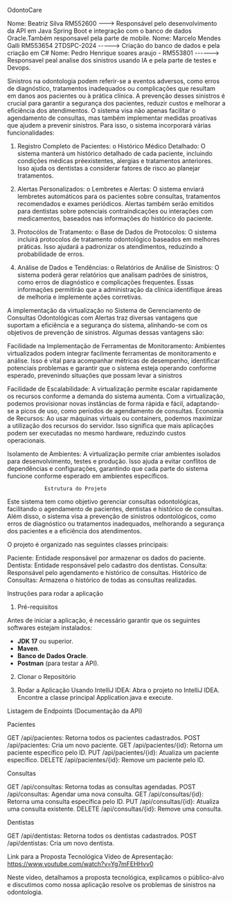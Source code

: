 



OdontoCare 






Nome: Beatriz Silva RM552600 --->  Responsável pelo desenvolvimento da API em Java Spring Boot e integração com o banco de dados Oracle.Também responsavel pela parte de mobile. 
Nome: Marcelo Mendes Galli RM553654 2TDSPC-2024 -----> Criação do banco de dados e pela criação em C#
Nome: Pedro Henrique soares araujo - RM553801 ------> Responsavel peal analise dos sinistros usando IA e pela parte de testes e Devops. 



Sinistros na odontologia podem referir-se a eventos adversos, como erros de
diagnóstico, tratamentos inadequados ou complicações que resultam em danos
aos pacientes ou à prática clínica. A prevenção desses sinistros é crucial para
garantir a segurança dos pacientes, reduzir custos e melhorar a eficiência dos
atendimentos. O sistema visa não apenas facilitar o agendamento de
consultas, mas também implementar medidas proativas que ajudem a prevenir
sinistros. Para isso, o sistema incorporará várias funcionalidades:

1. Registro Completo de Pacientes:
o Histórico Médico Detalhado: O sistema manterá um histórico
detalhado de cada paciente, incluindo condições médicas préexistentes, alergias e tratamentos anteriores. Isso ajuda os
dentistas a considerar fatores de risco ao planejar tratamentos.

2. Alertas Personalizados:
o Lembretes e Alertas: O sistema enviará lembretes automáticos
para os pacientes sobre consultas, tratamentos recomendados e
exames periódicos. Alertas também serão emitidos para dentistas
sobre potenciais contraindicações ou interações com
medicamentos, baseados nas informações do histórico do
paciente.

3. Protocólos de Tratamento:
o Base de Dados de Protocolos: O sistema incluirá protocolos de
tratamento odontológico baseados em melhores práticas. Isso
ajudará a padronizar os atendimentos, reduzindo a probabilidade
de erros.

4. Análise de Dados e Tendências:
o Relatórios de Análise de Sinistros: O sistema poderá gerar
relatórios que analisam padrões de sinistros, como erros de
diagnóstico e complicações frequentes. Essas informações
permitirão que a administração da clínica identifique áreas de
melhoria e implemente ações corretivas.

A implementação da virtualização no Sistema de Gerenciamento de Consultas
Odontológicas com Alertas traz diversas vantagens que suportam a eficiência e
a segurança do sistema, alinhando-se com os objetivos de prevenção de
sinistros. Algumas dessas vantagens são:

Facilidade na Implementação de Ferramentas de Monitoramento:
Ambientes virtualizados podem integrar facilmente ferramentas de
monitoramento e análise. Isso é vital para acompanhar métricas de
desempenho, identificar potenciais problemas e garantir que o sistema esteja
operando conforme esperado, prevenindo situações que possam levar a
sinistros

Facilidade de Escalabilidade: A virtualização permite escalar rapidamente os
recursos conforme a demanda do sistema aumenta. Com a virtualização,
podemos provisionar novas instâncias de forma rápida e fácil, adaptando-se a
picos de uso, como períodos de agendamento de consultas.
Economia de Recursos: Ao usar máquinas virtuais ou containers, podemos
maximizar a utilização dos recursos do servidor. Isso significa que mais
aplicações podem ser executadas no mesmo hardware, reduzindo custos
operacionais.

Isolamento de Ambientes: A virtualização permite criar ambientes isolados
para desenvolvimento, testes e produção. Isso ajuda a evitar conflitos de
dependências e configurações, garantindo que cada parte do sistema funcione
conforme esperado em ambientes específicos.

                Estrutura do Projeto
Este sistema tem como objetivo gerenciar consultas odontológicas, facilitando o agendamento de pacientes, dentistas e histórico de consultas. Além disso, o sistema visa a prevenção de sinistros odontológicos, como erros de diagnóstico ou tratamentos inadequados, melhorando a segurança dos pacientes e a eficiência dos atendimentos.

O projeto é organizado nas seguintes classes principais:

Paciente: Entidade responsável por armazenar os dados do paciente.
Dentista: Entidade responsável pelo cadastro dos dentistas.
Consulta: Responsável pelo agendamento e histórico de consultas.
Histórico de Consultas: Armazena o histórico de todas as consultas realizadas.


Instruções para rodar a aplicação

 1. Pré-requisitos

Antes de iniciar a aplicação, é necessário garantir que os seguintes softwares estejam instalados:

- **JDK 17** ou superior.
- **Maven**.
- **Banco de Dados Oracle**.
- **Postman** (para testar a API).

 2. Clonar o Repositório

3. Rodar a Aplicação
  Usando IntelliJ IDEA:
  Abra o projeto no IntelliJ IDEA.
  Encontre a classe principal Application.java e execute.

Listagem de Endpoints (Documentação da API)

Pacientes

GET /api/pacientes: Retorna todos os pacientes cadastrados.
POST /api/pacientes: Cria um novo paciente.
GET /api/pacientes/{id}: Retorna um paciente específico pelo ID.
PUT /api/pacientes/{id}: Atualiza um paciente específico.
DELETE /api/pacientes/{id}: Remove um paciente pelo ID.

Consultas

GET /api/consultas: Retorna todas as consultas agendadas.
POST /api/consultas: Agendar uma nova consulta.
GET /api/consultas/{id}: Retorna uma consulta específica pelo ID.
PUT /api/consultas/{id}: Atualiza uma consulta existente.
DELETE /api/consultas/{id}: Remove uma consulta.

Dentistas

GET /api/dentistas: Retorna todos os dentistas cadastrados.
POST /api/dentistas: Cria um novo dentista.

Link para a Proposta Tecnológica
Vídeo de Apresentação: https://www.youtube.com/watch?v=Yg7mFEHHvv0 

Neste vídeo, detalhamos a proposta tecnológica, explicamos o público-alvo e discutimos como nossa aplicação resolve os problemas de sinistros na odontologia.
